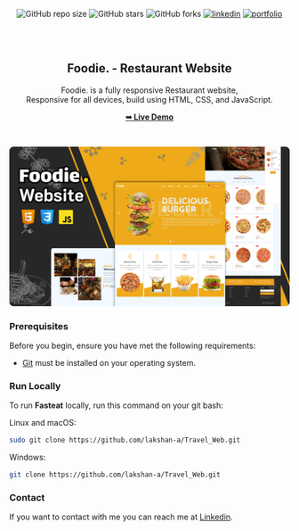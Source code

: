
<div align="center">

![GitHub repo size](https://img.shields.io/github/repo-size/lakshan-a/Food_Web)
![GitHub stars](https://img.shields.io/github/stars/lakshan-a/Food_Web?style=social)
![GitHub forks](https://img.shields.io/github/forks/lakshan-a/Food_Web?style=social)
[![linkedin](https://img.shields.io/badge/linkedin-0A66C2?logo=linkedin)](https://www.linkedin.com/in/lakshan-rashmika-4a7566249/)
[![portfolio](https://img.shields.io/badge/my_portfolio-000?logo=ko-fi)](https://lakshan-a.github.io/New-Portfolio/)

  <br />
  <br />

<h2 align="center">Foodie. - Restaurant Website</h2>

Foodie. is a fully responsive Restaurant website, <br />Responsive for all devices, build using HTML, CSS, and JavaScript.

<a href="https://lakshan-a.github.io/Food_Web/" ><strong target="_blank">➥ Live Demo</strong></a>

</div>

<br />


![Fasteat Desktop Demo](./readme-images/foodie.png "Desktop Demo")

### Prerequisites

Before you begin, ensure you have met the following requirements:

* [Git](https://git-scm.com/downloads "Download Git") must be installed on your operating system.

### Run Locally

To run **Fasteat** locally, run this command on your git bash:

Linux and macOS:

```bash
sudo git clone https://github.com/lakshan-a/Travel_Web.git
```

Windows:

```bash
git clone https://github.com/lakshan-a/Travel_Web.git
```

### Contact

If you want to contact with me you can reach me at [Linkedin](https://www.linkedin.com/in/lakshan-rashmika-4a7566249/).

